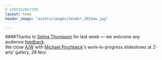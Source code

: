 ```yaml
---
# CONFIGURATION
layout: home
header_image: "assets/images/header_2014aw.jpg"

---
```

####Thanks to [Selina Thompson](/current/2014-autumnwinter/thompson) for last week — we welcome any audience [feedback](habarts.wufoo.eu/forms/feedback).<br>We close [A/W](/current/2014-autumnwinter) with [Michael Pinchbeck](/current/2014-autumnwinter/pinchbeck)'s work-in-progress slideshows at Z-arts' gallery, *28 Nov*.
